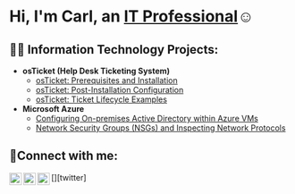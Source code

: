 <h1>Hi, I'm Carl, an <a href="https://www.linkedin.com/in/carl-cannon-73b416137/">IT Professional</a>☺</h1>

<h2>👨‍💻 Information Technology Projects:</h2>

- <b>osTicket (Help Desk Ticketing System)</b>
  - [osTicket: Prerequisites and Installation](https://github.com/carlcannon94/osticket-prereqs)
  - [osTicket: Post-Installation Configuration](https://github.com/carlcannon94/post-install-config)
  - [osTicket: Ticket Lifecycle Examples](https://github.com/carlcannon94/ticket-lifecycle)
- <b>Microsoft Azure</b>
  - [Configuring On-premises Active Directory within Azure VMs](https://github.com/carlcannon94/configure-ad)
  - [Network Security Groups (NSGs) and Inspecting Network Protocols](https://github.com/carlcannon94/azure-network-protocols)

<h2>🤳Connect with me:</h2>

[<img align="left" alt="Carl | Twitter" width="22px" src="https://cdn.jsdelivr.net/npm/simple-icons@v3/icons/twitter.svg" />][twitter]
[<img align="left" alt="Carl | LinkedIn" width="22px" src="https://cdn.jsdelivr.net/npm/simple-icons@v3/icons/linkedin.svg" />][linkedin]
[<img align="left" alt="Carl | Instagram" width="22px" src="https://cdn.jsdelivr.net/npm/simple-icons@v3/icons/instagram.svg" />][instagram]

[instagram]: https://www.instagram.com/creeds_note/
[linkedin]:https://www.linkedin.com/in/carl-cannon-73b416137/

